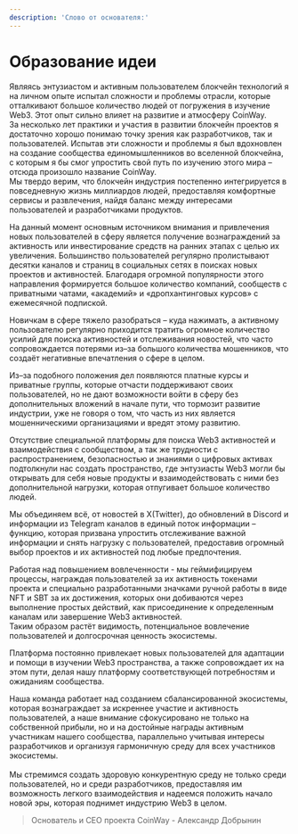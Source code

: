 ```yaml
---
description: 'Слово от основателя:'
---
```


# Образование идеи

Являясь энтузиастом и активным пользователем блокчейн технологий я на личном опыте испытал сложности и проблемы отрасли, которые отталкивают большое количество людей от погружения в изучение Web3. Этот опыт сильно влияет на развитие и атмосферу CoinWay. \
За несколько лет практики и участия в развитии блокчейн проектов я достаточно хорошо понимаю точку зрения как разработчиков, так и пользователей. Испытав эти сложности и проблемы я был вдохновлен на создание сообщества единомышленников во вселенной блокчейна, с которым я бы смог упростить свой путь по изучению этого мира – отсюда произошло название CoinWay. \
Мы твердо верим, что блокчейн индустрия постепенно интегрируется в повседневную жизнь миллиардов людей, предоставляя комфортные сервисы и развлечения, найдя баланс между интересами пользователей и разработчиками продуктов.

На данный момент основным источником внимания и привлечения новых пользователей в сферу является получение вознаграждений за активность или инвестирование средств на ранних этапах с целью их увеличения. Большинство пользователей регулярно пролистывают десятки каналов и страниц в социальных сетях в поисках новых проектов и активностей. Благодаря огромной популярности этого направления формируется большое количество компаний, сообществ с приватными чатами, «академий» и «дропхантинговых курсов» с ежемесячной подпиской.

Новичкам в сфере тяжело разобраться – куда нажимать, а активному пользователю регулярно приходится тратить огромное количество усилий для поиска активностей и отслеживания новостей, что часто сопровождается потерями из–за большого количества мошенников, что создаёт негативные впечатления о сфере в целом.

Из–за подобного положения дел появляются платные курсы и приватные группы, которые отчасти поддерживают своих пользователей, но не дают возможности войти в сферу без дополнительных вложений в начале пути, что тормозит развитие индустрии, уже не говоря о том, что часть из них является мошенническими организациями и вредят этому развитию.

Отсутствие специальной платформы для поиска Web3 активностей и взаимодействия с сообществом, а так же трудности с распространением, безопасностью и знаниями о цифровых активах подтолкнули нас создать пространство, где энтузиасты Web3 могли бы открывать для себя новые продукты и взаимодействовать с ними без дополнительной нагрузки, которая отпугивает большое количество людей.

Мы объединяем всё, от новостей в X(Twitter), до обновлений в Discord и информации из Telegram каналов в единый поток информации – функцию, которая призвана упростить отслеживание важной информации и снять нагрузку с пользователей, предоставив огромный выбор проектов и их активностей под любые предпочтения.

Работая над повышением вовлеченности - мы геймифицируем процессы, награждая пользователей за их активность токенами проекта и специально разработанными значками ручной работы в виде NFT и SBT за их достижения, которых они добиваются через выполнение простых действий, как присоединение к определенным каналам или завершение Web3 активностей.\
Таким образом растёт видимость, потенциальное вовлечение пользователей и долгосрочная ценность экосистемы.

Платформа постоянно привлекает новых пользователей для адаптации и помощи в изучении Web3 пространства, а также сопровождает их на этом пути, делая нашу платформу соответствующей потребностям и ожиданиям сообщества.

Наша команда работает над созданием сбалансированной экосистемы, которая вознаграждает за искреннее участие и активность пользователей, а наше внимание сфокусировано не только на собственной прибыли, но и на достойные награды активным участникам нашего сообщества, параллельно учитывая интересы разработчиков и организуя гармоничную среду для всех участников экосистемы.\
\
Мы стремимся создать здоровую конкурентную среду не только среди пользователей, но и среди разработчиков, предоставляя им возможность легкого взаимодействия и надеемся положить начало новой эры, которая поднимет индустрию Web3 в целом.

> Основатель и CEO проекта CoinWay - Александр Добрынин
